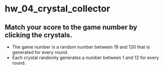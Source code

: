# hw_04_crystal_collector
## Match your score to the game number by clicking the crystals.
* The game number is a random number between 19 and 120 that is generated for every round.
* Each crystal randomly generates a number between 1 and 12 for every round. 